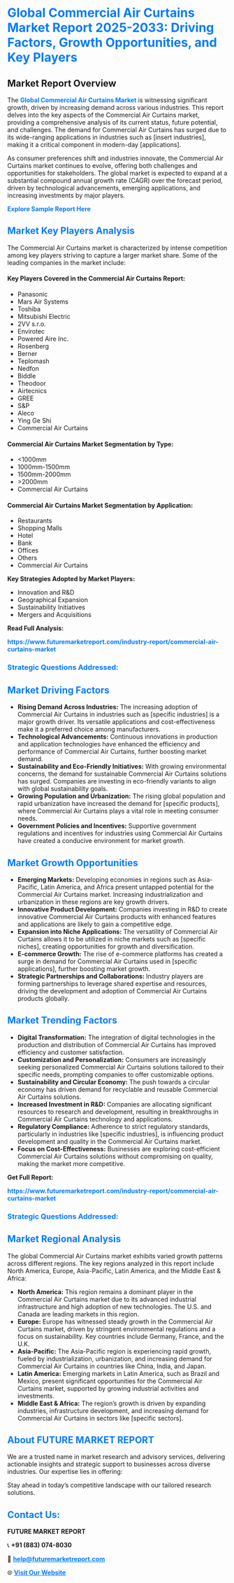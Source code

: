 <h1 style="color: #007BFF;">Global Commercial Air Curtains Market Report 2025-2033: Driving Factors, Growth Opportunities, and Key Players</h1>

<section id="overview">
<h2>Market Report Overview</h2>
<p>The <a href="https://www.futuremarketreport.com/industry-report/commercial-air-curtains-market" style="color: #007BFF; text-decoration: none;"><strong>Global Commercial Air Curtains Market</strong></a> is witnessing significant growth, driven by increasing demand across various industries. This report delves into the key aspects of the Commercial Air Curtains market, providing a comprehensive analysis of its current status, future potential, and challenges. The demand for Commercial Air Curtains has surged due to its wide-ranging applications in industries such as [insert industries], making it a critical component in modern-day [applications].</p>
<p>As consumer preferences shift and industries innovate, the Commercial Air Curtains market continues to evolve, offering both challenges and opportunities for stakeholders. The global market is expected to expand at a substantial compound annual growth rate (CAGR) over the forecast period, driven by technological advancements, emerging applications, and increasing investments by major players.</p>
</section>

<section id="overview">
<p><a href="https://www.futuremarketreport.com/request-sample/reportId=98664" style="color: #007BFF; text-decoration: none;"><strong>Explore Sample Report Here</strong></a></p>
</section>

<section id="key-players">
<h2 style="color: #007BFF;">Market Key Players Analysis</h2>
<p>The Commercial Air Curtains market is characterized by intense competition among key players striving to capture a larger market share. Some of the leading companies in the market include:</p>
<h4>Key Players Covered in the Commercial Air Curtains Report:</h4>
<ul><li>Panasonic</li><li>Mars Air Systems</li><li>Toshiba</li><li>Mitsubishi Electric</li><li>2VV s.r.o.</li><li>Envirotec</li><li>Powered Aire Inc.</li><li>Rosenberg</li><li>Berner</li><li>Teplomash</li><li>Nedfon</li><li>Biddle</li><li>Theodoor</li><li>Airtecnics</li><li>GREE</li><li>S&amp;P</li><li>Aleco</li><li>Ying Ge Shi</li><li>Commercial Air Curtains</li></ul>
<h4>Commercial Air Curtains Market Segmentation by Type:</h4>
<ul><li>&lt;1000mm</li><li>1000mm-1500mm</li><li>1500mm-2000mm</li><li>&gt;2000mm</li><li>Commercial Air Curtains</li></ul>

<h4>Commercial Air Curtains Market Segmentation by Application:</h4>
<ul><li>Restaurants</li><li>Shopping Malls</li><li>Hotel</li><li>Bank</li><li>Offices</li><li>Others</li><li>Commercial Air Curtains</li></ul>
<p><strong>Key Strategies Adopted by Market Players:</strong></p>
<ul>
<li>Innovation and R&D</li>
<li>Geographical Expansion</li>
<li>Sustainability Initiatives</li>
<li>Mergers and Acquisitions</li>
</ul>
</section>

<section>
<p><strong>Read Full Analysis: </strong></p><a href="https://www.futuremarketreport.com/industry-report/commercial-air-curtains-market" style="color: #007BFF; text-decoration: none;"><strong>https://www.futuremarketreport.com/industry-report/commercial-air-curtains-market</strong></a>
<h3 style="color: #007BFF;">Strategic Questions Addressed:</h3>
</section>

<section id="driving-factors">
<h2 style="color: #007BFF;">Market Driving Factors</h2>
<ul>
<li><strong>Rising Demand Across Industries:</strong> The increasing adoption of Commercial Air Curtains in industries such as [specific industries] is a major growth driver. Its versatile applications and cost-effectiveness make it a preferred choice among manufacturers.</li>
<li><strong>Technological Advancements:</strong> Continuous innovations in production and application technologies have enhanced the efficiency and performance of Commercial Air Curtains, further boosting market demand.</li>
<li><strong>Sustainability and Eco-Friendly Initiatives:</strong> With growing environmental concerns, the demand for sustainable Commercial Air Curtains solutions has surged. Companies are investing in eco-friendly variants to align with global sustainability goals.</li>
<li><strong>Growing Population and Urbanization:</strong> The rising global population and rapid urbanization have increased the demand for [specific products], where Commercial Air Curtains plays a vital role in meeting consumer needs.</li>
<li><strong>Government Policies and Incentives:</strong> Supportive government regulations and incentives for industries using Commercial Air Curtains have created a conducive environment for market growth.</li>
</ul>
</section>

<section id="growth-opportunities">
<h2 style="color: #007BFF;">Market Growth Opportunities</h2>
<ul>
<li><strong>Emerging Markets:</strong> Developing economies in regions such as Asia-Pacific, Latin America, and Africa present untapped potential for the Commercial Air Curtains market. Increasing industrialization and urbanization in these regions are key growth drivers.</li>
<li><strong>Innovative Product Development:</strong> Companies investing in R&D to create innovative Commercial Air Curtains products with enhanced features and applications are likely to gain a competitive edge.</li>
<li><strong>Expansion into Niche Applications:</strong> The versatility of Commercial Air Curtains allows it to be utilized in niche markets such as [specific niches], creating opportunities for growth and diversification.</li>
<li><strong>E-commerce Growth:</strong> The rise of e-commerce platforms has created a surge in demand for Commercial Air Curtains used in [specific applications], further boosting market growth.</li>
<li><strong>Strategic Partnerships and Collaborations:</strong> Industry players are forming partnerships to leverage shared expertise and resources, driving the development and adoption of Commercial Air Curtains products globally.</li>
</ul>
</section>

<section id="trending-factors">
<h2 style="color: #007BFF;">Market Trending Factors</h2>
<ul>
<li><strong>Digital Transformation:</strong> The integration of digital technologies in the production and distribution of Commercial Air Curtains has improved efficiency and customer satisfaction.</li>
<li><strong>Customization and Personalization:</strong> Consumers are increasingly seeking personalized Commercial Air Curtains solutions tailored to their specific needs, prompting companies to offer customizable options.</li>
<li><strong>Sustainability and Circular Economy:</strong> The push towards a circular economy has driven demand for recyclable and reusable Commercial Air Curtains solutions.</li>
<li><strong>Increased Investment in R&D:</strong> Companies are allocating significant resources to research and development, resulting in breakthroughs in Commercial Air Curtains technology and applications.</li>
<li><strong>Regulatory Compliance:</strong> Adherence to strict regulatory standards, particularly in industries like [specific industries], is influencing product development and quality in the Commercial Air Curtains market.</li>
<li><strong>Focus on Cost-Effectiveness:</strong> Businesses are exploring cost-efficient Commercial Air Curtains solutions without compromising on quality, making the market more competitive.</li>
</ul>
</section>

<section>
<p><strong>Get Full Report: </strong></p><a href="https://www.futuremarketreport.com/industry-report/commercial-air-curtains-market" style="color: #007BFF; text-decoration: none;"><strong>https://www.futuremarketreport.com/industry-report/commercial-air-curtains-market</strong></a>
<h3 style="color: #007BFF;">Strategic Questions Addressed:</h3>
</section>


<section id="regional-analysis">
<h2 style="color: #007BFF;">Market Regional Analysis</h2>
<p>The global Commercial Air Curtains market exhibits varied growth patterns across different regions. The key regions analyzed in this report include North America, Europe, Asia-Pacific, Latin America, and the Middle East & Africa:</p>
<ul>
<li><strong>North America:</strong> This region remains a dominant player in the Commercial Air Curtains market due to its advanced industrial infrastructure and high adoption of new technologies. The U.S. and Canada are leading markets in this region.</li>
<li><strong>Europe:</strong> Europe has witnessed steady growth in the Commercial Air Curtains market, driven by stringent environmental regulations and a focus on sustainability. Key countries include Germany, France, and the U.K.</li>
<li><strong>Asia-Pacific:</strong> The Asia-Pacific region is experiencing rapid growth, fueled by industrialization, urbanization, and increasing demand for Commercial Air Curtains in countries like China, India, and Japan.</li>
<li><strong>Latin America:</strong> Emerging markets in Latin America, such as Brazil and Mexico, present significant opportunities for the Commercial Air Curtains market, supported by growing industrial activities and investments.</li>
<li><strong>Middle East & Africa:</strong> The region’s growth is driven by expanding industries, infrastructure development, and increasing demand for Commercial Air Curtains in sectors like [specific sectors].</li>
</ul>
</section>

<footer>
<h2 style="color: #007BFF;">About FUTURE MARKET REPORT</h2>
<p>We are a trusted name in market research and advisory services, delivering actionable insights and strategic support to businesses across diverse industries. Our expertise lies in offering:</p>

<p>Stay ahead in today’s competitive landscape with our tailored research solutions.</p>

<h2 style="color: #007BFF;">Contact Us:</h2>
<p><strong>FUTURE MARKET REPORT</strong></p>
<p>📞 <strong>+91 (883) 074-8030</strong></p>
<p>📧 <strong><a href="mailto:help@futuremarketreport.com" style="color: #007BFF;">help@futuremarketreport.com</a></strong></p>
<p>🌐 <strong><a href="https://www.futuremarketreport.com/" style="color: #007BFF;">Visit Our Website</a></strong></p>
</footer>